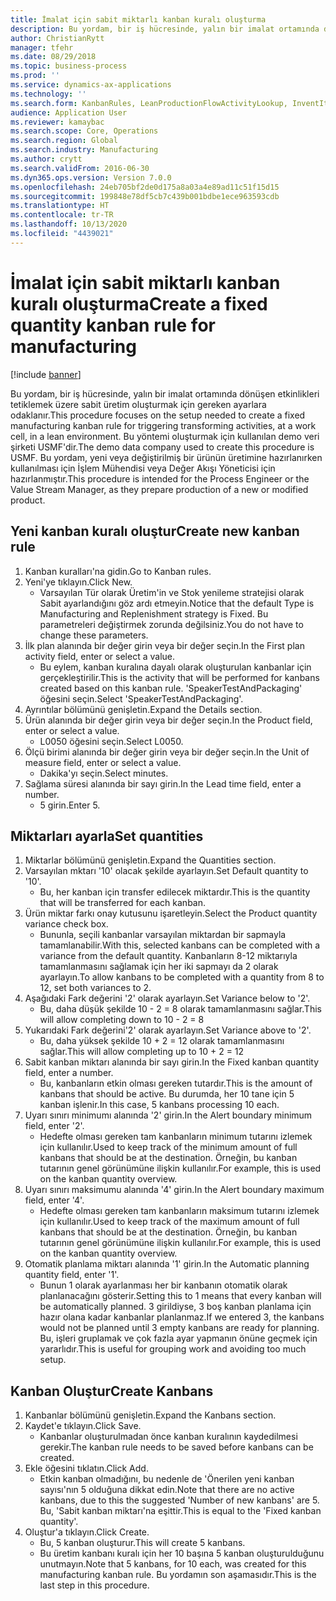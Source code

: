 ```yaml
---
title: İmalat için sabit miktarlı kanban kuralı oluşturma
description: Bu yordam, bir iş hücresinde, yalın bir imalat ortamında dönüşen etkinlikleri tetiklemek üzere sabit üretim oluşturmak için gereken ayarlara odaklanır.
author: ChristianRytt
manager: tfehr
ms.date: 08/29/2018
ms.topic: business-process
ms.prod: ''
ms.service: dynamics-ax-applications
ms.technology: ''
ms.search.form: KanbanRules, LeanProductionFlowActivityLookup, InventItemIdLookupSimple, UnitOfMeasureLookup, KanbanCreate
audience: Application User
ms.reviewer: kamaybac
ms.search.scope: Core, Operations
ms.search.region: Global
ms.search.industry: Manufacturing
ms.author: crytt
ms.search.validFrom: 2016-06-30
ms.dyn365.ops.version: Version 7.0.0
ms.openlocfilehash: 24eb705bf2de0d175a8a03a4e89ad11c51f15d15
ms.sourcegitcommit: 199848e78df5cb7c439b001bdbe1ece963593cdb
ms.translationtype: HT
ms.contentlocale: tr-TR
ms.lasthandoff: 10/13/2020
ms.locfileid: "4439021"
---
```

# <a name="create-a-fixed-quantity-kanban-rule-for-manufacturing"></a><span data-ttu-id="f9077-103">İmalat için sabit miktarlı kanban kuralı oluşturma</span><span class="sxs-lookup"><span data-stu-id="f9077-103">Create a fixed quantity kanban rule for manufacturing</span></span>

[!include [banner](../../includes/banner.md)]

<span data-ttu-id="f9077-104">Bu yordam, bir iş hücresinde, yalın bir imalat ortamında dönüşen etkinlikleri tetiklemek üzere sabit üretim oluşturmak için gereken ayarlara odaklanır.</span><span class="sxs-lookup"><span data-stu-id="f9077-104">This procedure focuses on the setup needed to create a fixed manufacturing kanban rule for triggering transforming activities, at a work cell, in a lean environment.</span></span> <span data-ttu-id="f9077-105">Bu yöntemi oluşturmak için kullanılan demo veri şirketi USMF'dir.</span><span class="sxs-lookup"><span data-stu-id="f9077-105">The demo data company used to create this procedure is USMF.</span></span> <span data-ttu-id="f9077-106">Bu yordam, yeni veya değiştirilmiş bir ürünün üretimine hazırlanırken kullanılması için İşlem Mühendisi veya Değer Akışı Yöneticisi için hazırlanmıştır.</span><span class="sxs-lookup"><span data-stu-id="f9077-106">This procedure is intended for the Process Engineer or the Value Stream Manager, as they prepare production of a new or modified product.</span></span>


## <a name="create-new-kanban-rule"></a><span data-ttu-id="f9077-107">Yeni kanban kuralı oluştur</span><span class="sxs-lookup"><span data-stu-id="f9077-107">Create new kanban rule</span></span>
1. <span data-ttu-id="f9077-108">Kanban kuralları'na gidin.</span><span class="sxs-lookup"><span data-stu-id="f9077-108">Go to Kanban rules.</span></span>
2. <span data-ttu-id="f9077-109">Yeni'ye tıklayın.</span><span class="sxs-lookup"><span data-stu-id="f9077-109">Click New.</span></span>
    * <span data-ttu-id="f9077-110">Varsayılan Tür olarak Üretim'in ve Stok yenileme stratejisi olarak Sabit ayarlandığını göz ardı etmeyin.</span><span class="sxs-lookup"><span data-stu-id="f9077-110">Notice that the default Type is Manufacturing and Replenishment strategy is Fixed.</span></span> <span data-ttu-id="f9077-111">Bu parametreleri değiştirmek zorunda değilsiniz.</span><span class="sxs-lookup"><span data-stu-id="f9077-111">You do not have to change these parameters.</span></span>  
3. <span data-ttu-id="f9077-112">İlk plan alanında bir değer girin veya bir değer seçin.</span><span class="sxs-lookup"><span data-stu-id="f9077-112">In the First plan activity field, enter or select a value.</span></span>
    * <span data-ttu-id="f9077-113">Bu eylem, kanban kuralına dayalı olarak oluşturulan kanbanlar için gerçekleştirilir.</span><span class="sxs-lookup"><span data-stu-id="f9077-113">This is the activity that will be performed for kanbans created based on this kanban rule.</span></span>  <span data-ttu-id="f9077-114">'SpeakerTestAndPackaging' öğesini seçin.</span><span class="sxs-lookup"><span data-stu-id="f9077-114">Select 'SpeakerTestAndPackaging'.</span></span>  
4. <span data-ttu-id="f9077-115">Ayrıntılar bölümünü genişletin.</span><span class="sxs-lookup"><span data-stu-id="f9077-115">Expand the Details section.</span></span>
5. <span data-ttu-id="f9077-116">Ürün alanında bir değer girin veya bir değer seçin.</span><span class="sxs-lookup"><span data-stu-id="f9077-116">In the Product field, enter or select a value.</span></span>
    * <span data-ttu-id="f9077-117">L0050 öğesini seçin.</span><span class="sxs-lookup"><span data-stu-id="f9077-117">Select L0050.</span></span>  
6. <span data-ttu-id="f9077-118">Ölçü birimi alanında bir değer girin veya bir değer seçin.</span><span class="sxs-lookup"><span data-stu-id="f9077-118">In the Unit of measure field, enter or select a value.</span></span>
    * <span data-ttu-id="f9077-119">Dakika'yı seçin.</span><span class="sxs-lookup"><span data-stu-id="f9077-119">Select minutes.</span></span>  
7. <span data-ttu-id="f9077-120">Sağlama süresi alanında bir sayı girin.</span><span class="sxs-lookup"><span data-stu-id="f9077-120">In the Lead time field, enter a number.</span></span>
    * <span data-ttu-id="f9077-121">5 girin.</span><span class="sxs-lookup"><span data-stu-id="f9077-121">Enter 5.</span></span>  

## <a name="set-quantities"></a><span data-ttu-id="f9077-122">Miktarları ayarla</span><span class="sxs-lookup"><span data-stu-id="f9077-122">Set quantities</span></span>
1. <span data-ttu-id="f9077-123">Miktarlar bölümünü genişletin.</span><span class="sxs-lookup"><span data-stu-id="f9077-123">Expand the Quantities section.</span></span>
2. <span data-ttu-id="f9077-124">Varsayılan mktarı '10' olacak şekilde ayarlayın.</span><span class="sxs-lookup"><span data-stu-id="f9077-124">Set Default quantity to '10'.</span></span>
    * <span data-ttu-id="f9077-125">Bu, her kanban için transfer edilecek miktardır.</span><span class="sxs-lookup"><span data-stu-id="f9077-125">This is the quantity that will be transferred for each kanban.</span></span>  
3. <span data-ttu-id="f9077-126">Ürün miktar farkı onay kutusunu işaretleyin.</span><span class="sxs-lookup"><span data-stu-id="f9077-126">Select the Product quantity variance check box.</span></span>
    * <span data-ttu-id="f9077-127">Bununla, seçili kanbanlar varsayılan miktardan bir sapmayla tamamlanabilir.</span><span class="sxs-lookup"><span data-stu-id="f9077-127">With this, selected kanbans can be completed with a variance from the default quantity.</span></span>  <span data-ttu-id="f9077-128">Kanbanların 8-12 miktarıyla tamamlanmasını sağlamak için her iki sapmayı da 2 olarak ayarlayın.</span><span class="sxs-lookup"><span data-stu-id="f9077-128">To allow kanbans to be completed with a quantity from 8 to 12, set both variances to 2.</span></span>  
4. <span data-ttu-id="f9077-129">Aşağıdaki Fark değerini '2' olarak ayarlayın.</span><span class="sxs-lookup"><span data-stu-id="f9077-129">Set Variance below to '2'.</span></span>
    * <span data-ttu-id="f9077-130">Bu, daha düşük şekilde 10 - 2 = 8 olarak tamamlanmasını sağlar.</span><span class="sxs-lookup"><span data-stu-id="f9077-130">This will allow completing down to 10 - 2 = 8</span></span>  
5. <span data-ttu-id="f9077-131">Yukarıdaki Fark değerini'2' olarak ayarlayın.</span><span class="sxs-lookup"><span data-stu-id="f9077-131">Set Variance above to '2'.</span></span>
    * <span data-ttu-id="f9077-132">Bu, daha yüksek şekilde 10 + 2 = 12 olarak tamamlanmasını sağlar.</span><span class="sxs-lookup"><span data-stu-id="f9077-132">This will allow completing up to 10 + 2 = 12</span></span>  
6. <span data-ttu-id="f9077-133">Sabit kanban miktarı alanında bir sayı girin.</span><span class="sxs-lookup"><span data-stu-id="f9077-133">In the Fixed kanban quantity field, enter a number.</span></span>
    * <span data-ttu-id="f9077-134">Bu, kanbanların etkin olması gereken tutardır.</span><span class="sxs-lookup"><span data-stu-id="f9077-134">This is the amount of kanbans that should be active.</span></span> <span data-ttu-id="f9077-135">Bu durumda, her 10 tane için 5 kanban işlenir.</span><span class="sxs-lookup"><span data-stu-id="f9077-135">In this case, 5 kanbans processing 10 each.</span></span>  
7. <span data-ttu-id="f9077-136">Uyarı sınırı minimumı alanında '2' girin.</span><span class="sxs-lookup"><span data-stu-id="f9077-136">In the Alert boundary minimum field, enter '2'.</span></span>
    * <span data-ttu-id="f9077-137">Hedefte olması gereken tam kanbanların minimum tutarını izlemek için kullanılır.</span><span class="sxs-lookup"><span data-stu-id="f9077-137">Used to keep track of the minimum amount of full kanbans that should be at the destination.</span></span> <span data-ttu-id="f9077-138">Örneğin, bu kanban tutarının genel görünümüne ilişkin kullanılır.</span><span class="sxs-lookup"><span data-stu-id="f9077-138">For example, this is used on the kanban quantity overview.</span></span>  
8. <span data-ttu-id="f9077-139">Uyarı sınırı maksimumu alanında '4' girin.</span><span class="sxs-lookup"><span data-stu-id="f9077-139">In the Alert boundary maximum field, enter '4'.</span></span>
    * <span data-ttu-id="f9077-140">Hedefte olması gereken tam kanbanların maksimum tutarını izlemek için kullanılır.</span><span class="sxs-lookup"><span data-stu-id="f9077-140">Used to keep track of the maximum amount of full kanbans that should be at the destination.</span></span> <span data-ttu-id="f9077-141">Örneğin, bu kanban tutarının genel görünümüne ilişkin kullanılır.</span><span class="sxs-lookup"><span data-stu-id="f9077-141">For example, this is used on the kanban quantity overview.</span></span>  
9. <span data-ttu-id="f9077-142">Otomatik planlama miktarı alanında '1' girin.</span><span class="sxs-lookup"><span data-stu-id="f9077-142">In the Automatic planning quantity field, enter '1'.</span></span>
    * <span data-ttu-id="f9077-143">Bunun 1 olarak ayarlanması her bir kanbanın otomatik olarak planlanacağını gösterir.</span><span class="sxs-lookup"><span data-stu-id="f9077-143">Setting this to 1 means that every kanban will be automatically planned.</span></span>   <span data-ttu-id="f9077-144">3 girildiyse, 3 boş kanban planlama için hazır olana kadar kanbanlar planlanmaz.</span><span class="sxs-lookup"><span data-stu-id="f9077-144">If we entered 3, the kanbans would not be planned until 3 empty kanbans are ready for planning.</span></span> <span data-ttu-id="f9077-145">Bu, işleri gruplamak ve çok fazla ayar yapmanın önüne geçmek için yararlıdır.</span><span class="sxs-lookup"><span data-stu-id="f9077-145">This is useful for grouping work and avoiding too much setup.</span></span>  

## <a name="create-kanbans"></a><span data-ttu-id="f9077-146">Kanban Oluştur</span><span class="sxs-lookup"><span data-stu-id="f9077-146">Create Kanbans</span></span>
1. <span data-ttu-id="f9077-147">Kanbanlar bölümünü genişletin.</span><span class="sxs-lookup"><span data-stu-id="f9077-147">Expand the Kanbans section.</span></span>
2. <span data-ttu-id="f9077-148">Kaydet'e tıklayın.</span><span class="sxs-lookup"><span data-stu-id="f9077-148">Click Save.</span></span>
    * <span data-ttu-id="f9077-149">Kanbanlar oluşturulmadan önce kanban kuralının kaydedilmesi gerekir.</span><span class="sxs-lookup"><span data-stu-id="f9077-149">The kanban rule needs to be saved before kanbans can be created.</span></span>  
3. <span data-ttu-id="f9077-150">Ekle öğesini tıklatın.</span><span class="sxs-lookup"><span data-stu-id="f9077-150">Click Add.</span></span>
    * <span data-ttu-id="f9077-151">Etkin kanban olmadığını, bu nedenle de 'Önerilen yeni kanban sayısı'nın 5 olduğuna dikkat edin.</span><span class="sxs-lookup"><span data-stu-id="f9077-151">Note that there are no active kanbans, due to this the suggested 'Number of new kanbans' are 5.</span></span> <span data-ttu-id="f9077-152">Bu, 'Sabit kanban miktarı'na eşittir.</span><span class="sxs-lookup"><span data-stu-id="f9077-152">This is equal to the 'Fixed kanban quantity'.</span></span>  
4. <span data-ttu-id="f9077-153">Oluştur'a tıklayın.</span><span class="sxs-lookup"><span data-stu-id="f9077-153">Click Create.</span></span>
    * <span data-ttu-id="f9077-154">Bu, 5 kanban oluşturur.</span><span class="sxs-lookup"><span data-stu-id="f9077-154">This will create 5 kanbans.</span></span>  
    * <span data-ttu-id="f9077-155">Bu üretim kanbanı kuralı için her 10 başına 5 kanban oluşturulduğunu unutmayın.</span><span class="sxs-lookup"><span data-stu-id="f9077-155">Note that 5 kanbans, for 10 each, was created for this manufacturing kanban rule.</span></span> <span data-ttu-id="f9077-156">Bu yordamın son aşamasıdır.</span><span class="sxs-lookup"><span data-stu-id="f9077-156">This is the last step in this procedure.</span></span>  

